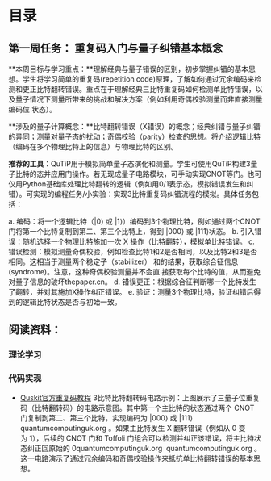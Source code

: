 # 目录

## 第一周任务： 重复码入门与量子纠错基本概念

**本周目标与学习重点：**理解经典与量子错误的区别，初步掌握纠错的基本思想。学生将学习简单的重复码(repetition code)原理，了解如何通过冗余编码来检测和更正比特翻转错误。重点在于理解经典三比特重复码如何检测单比特错误，以及量子情况下测量所带来的挑战和解决方案（例如利用奇偶校验测量而非直接测量编码位
状态）。

**涉及的量子计算概念：**比特翻转错误（X错误）的概念；经典纠错与量子纠错的异同；测量对量子态的扰动；奇偶校验（parity）检查的思想。将介绍逻辑比特（编码在多个物理比特上的信息）与物理比特的区别。

**推荐的工具**：QuTiP用于模拟简单量子态演化和测量。学生可使用QuTiP构建3量子比特的态并应用门操作。若无现成量子电路模块，可手动实现CNOT等门。也可仅用Python基础库处理比特翻转的逻辑（例如用0/1表示态，模拟错误发生和纠
错）。可实现的编程任务/小实验：实现3比特重复码纠错流程的模拟。具体任务包括：

a. 编码：将一个逻辑比特（|0⟩ 或 |1⟩）编码到3个物理比特，例如通过两个CNOT门将第一个比特复制到第二、第三个比特上，得到 |000⟩ 或 |111⟩状态。
b. 引入错误：随机选择一个物理比特施加一次 X 操作（比特翻转），模拟单比特错误。
c. 错误检测：模拟测量奇偶校验，例如检查比特1和2是否相同，以及比特2和3是否相同。这相当于测量两个稳定子（stabilizer） 和的结果，获取综合征信息(syndrome)。注意，这种奇偶校验测量并不会直
接获取每个比特的值，从而避免对量子信息的破坏thepaper.cn。
d. 错误更正：根据综合征判断哪一个比特发生了翻转，并对其施加X操作纠正错误。
e. 验证：测量3个物理比特，验证纠错后得到的逻辑比特状态是否与初始一致。



## 阅读资料：

### 理论学习
  

### 代码实现

- [Quskit官方重复码教程](https://quantumcomputinguk.org/tutorials/quantum-error-correction-shor-code-in-qiskit)
3比特比特翻转码电路示例：上图展示了三量子位重复码（比特翻转码）的电路示意图。其中第一个主比特的状态通过两个 CNOT 门复制到第二、第三个比特，实现编码为 |000⟩ 或 |111⟩​
quantumcomputinguk.org
。如果主比特发生 X 翻转错误（例如从 0 变为 1），后续的 CNOT 门和 Toffoli 门组合可以检测并纠正该错误，将主比特状态纠正回原始的 0​
quantumcomputinguk.org
​
quantumcomputinguk.org
。这一电路演示了通过冗余编码和奇偶校验操作来抵抗单比特翻转错误的基本思想。